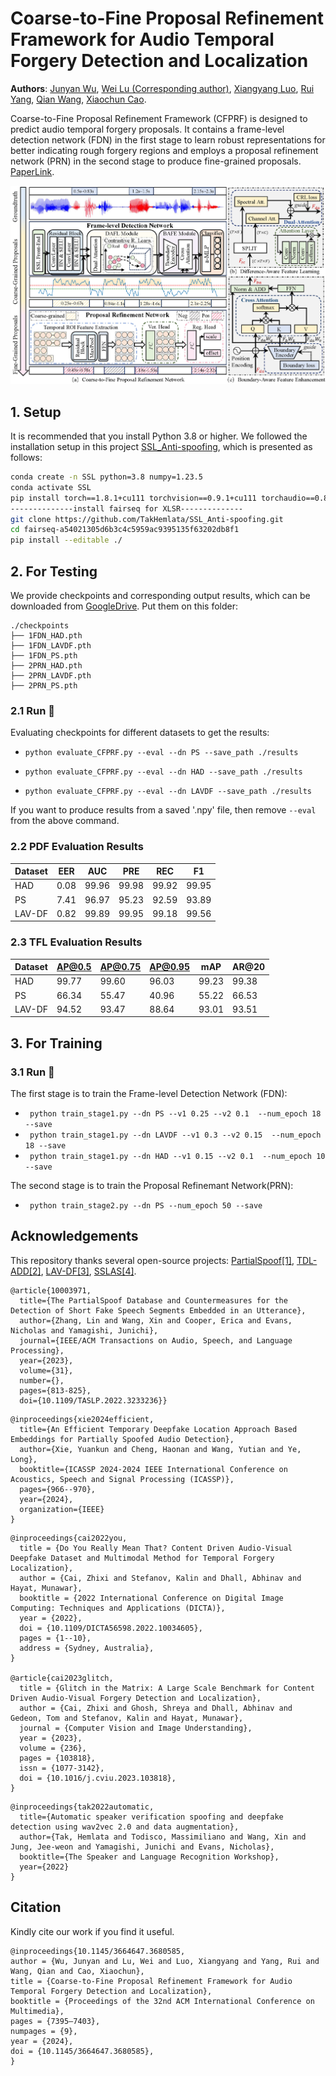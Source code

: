 # Coarse-to-Fine Proposal Refinement Framework for Audio Temporal Forgery Detection and Localization

**Authors**: [Junyan Wu](https://www.researchgate.net/profile/Wu-Junyan-5/research), [Wei Lu (Corresponding author)](https://cse.sysu.edu.cn/content/2461), [Xiangyang Luo](https://ieeexplore.ieee.org/author/37399489600), [Rui Yang](https://orcid.org/0009-0008-7446-7216), [Qian Wang](https://orcid.org/0000-0002-8967-8525), [Xiaochun Cao](https://scst.sysu.edu.cn/members/caoxiaochun.htm).

Coarse-to-Fine Proposal Refinement Framework (CFPRF) is designed to predict audio temporal forgery proposals. It contains a frame-level detection network (FDN) in the first stage to learn robust representations for better indicating rough forgery regions and employs a proposal refinement network (PRN) in the second stage to produce fine-grained proposals. [PaperLink](http://arxiv.org/abs/2407.16554).

![framework](./fig/framework.jpg)


## 1. Setup


It is recommended that you install Python 3.8 or higher. We followed the installation setup in this project [SSL_Anti-spoofing](https://github.com/TakHemlata/SSL_Anti-spoofing), which is presented as follows:


```bash
conda create -n SSL python=3.8 numpy=1.23.5
conda activate SSL
pip install torch==1.8.1+cu111 torchvision==0.9.1+cu111 torchaudio==0.8.1 -f https://download.pytorch.org/whl/torch_stable.html
--------------install fairseq for XLSR--------------
git clone https://github.com/TakHemlata/SSL_Anti-spoofing.git
cd fairseq-a54021305d6b3c4c5959ac9395135f63202db8f1
pip install --editable ./
```


## 2. For Testing 
We provide checkpoints and corresponding output results, which can be downloaded from [GoogleDrive](https://drive.google.com/drive/folders/1ygN-9v9bfZPKu9aLaGD6WKR_ld8vtGsz?usp=sharing). Put them on this folder:
```
./checkpoints
├── 1FDN_HAD.pth
├── 1FDN_LAVDF.pth
├── 1FDN_PS.pth
├── 2PRN_HAD.pth
├── 2PRN_LAVDF.pth
├── 2PRN_PS.pth
```

### 2.1 Run 🚀

Evaluating checkpoints for different datasets to get the results:

 - ```python evaluate_CFPRF.py --eval --dn PS --save_path ./results```

 - ```python evaluate_CFPRF.py --eval --dn HAD --save_path ./results```

 - ```python evaluate_CFPRF.py --eval --dn LAVDF --save_path ./results```

If you want to produce results from a saved '.npy' file, then remove `--eval` from the above command.


### 2.2 PDF Evaluation Results

| **Dataset** | **EER** | **AUC** | **PRE** | **REC** | **F1** |
|-------------|---------|---------|---------|---------|--------|
| HAD         | 0.08    | 99.96   | 99.98   | 99.92   | 99.95  |
| PS          | 7.41    | 96.97   | 95.23   | 92.59   | 93.89  |
| LAV-DF      | 0.82    | 99.89   | 99.95   | 99.18   | 99.56  |



### 2.3 TFL Evaluation Results

| **Dataset** | **AP@0.5** | **AP@0.75** | **AP@0.95** | **mAP** | **AR@20** |
|-------------|------------|-------------|-------------|---------|-----------|
| HAD         | 99.77      | 99.60       | 96.03       | 99.23   | 99.38     |
| PS          | 66.34      | 55.47       | 40.96       | 55.22   | 66.53     |
| LAV-DF      | 94.52      | 93.47       | 88.64       | 93.01   | 93.51     |



## 3. For Training

### 3.1 Run 🚀

The first stage is to train the Frame-level Detection Network (FDN):

 - ``` python train_stage1.py --dn PS --v1 0.25 --v2 0.1  --num_epoch 18 --save```
 - ``` python train_stage1.py --dn LAVDF --v1 0.3 --v2 0.15  --num_epoch 18 --save```
 - ``` python train_stage1.py --dn HAD --v1 0.15 --v2 0.1  --num_epoch 10 --save```

The second stage is to train the Proposal Refinemant Network(PRN):

 - ``` python train_stage2.py --dn PS --num_epoch 50 --save```

## Acknowledgements
This repository thanks several open-source projects: [PartialSpoof[1]](https://github.com/nii-yamagishilab/PartialSpoof), [TDL-ADD[2]](https://github.com/xieyuankun/TDL-ADD), [LAV-DF[3]](https://github.com/ControlNet/LAV-DF), [SSLAS[4]](https://github.com/TakHemlata/SSL_Anti-spoofing). 

```
@article{10003971,
  title={The PartialSpoof Database and Countermeasures for the Detection of Short Fake Speech Segments Embedded in an Utterance}, 
  author={Zhang, Lin and Wang, Xin and Cooper, Erica and Evans, Nicholas and Yamagishi, Junichi},
  journal={IEEE/ACM Transactions on Audio, Speech, and Language Processing}, 
  year={2023},
  volume={31},
  number={},
  pages={813-825},
  doi={10.1109/TASLP.2022.3233236}}
```

```
@inproceedings{xie2024efficient,
  title={An Efficient Temporary Deepfake Location Approach Based Embeddings for Partially Spoofed Audio Detection},
  author={Xie, Yuankun and Cheng, Haonan and Wang, Yutian and Ye, Long},
  booktitle={ICASSP 2024-2024 IEEE International Conference on Acoustics, Speech and Signal Processing (ICASSP)},
  pages={966--970},
  year={2024},
  organization={IEEE}
}
```

```
@inproceedings{cai2022you,
  title = {Do You Really Mean That? Content Driven Audio-Visual Deepfake Dataset and Multimodal Method for Temporal Forgery Localization},
  author = {Cai, Zhixi and Stefanov, Kalin and Dhall, Abhinav and Hayat, Munawar},
  booktitle = {2022 International Conference on Digital Image Computing: Techniques and Applications (DICTA)},
  year = {2022},
  doi = {10.1109/DICTA56598.2022.10034605},
  pages = {1--10},
  address = {Sydney, Australia},
}

@article{cai2023glitch,
  title = {Glitch in the Matrix: A Large Scale Benchmark for Content Driven Audio-Visual Forgery Detection and Localization},
  author = {Cai, Zhixi and Ghosh, Shreya and Dhall, Abhinav and Gedeon, Tom and Stefanov, Kalin and Hayat, Munawar},
  journal = {Computer Vision and Image Understanding},
  year = {2023},
  volume = {236},
  pages = {103818},
  issn = {1077-3142},
  doi = {10.1016/j.cviu.2023.103818},
}
```

```
@inproceedings{tak2022automatic,
  title={Automatic speaker verification spoofing and deepfake detection using wav2vec 2.0 and data augmentation},
  author={Tak, Hemlata and Todisco, Massimiliano and Wang, Xin and Jung, Jee-weon and Yamagishi, Junichi and Evans, Nicholas},
  booktitle={The Speaker and Language Recognition Workshop},
  year={2022}
}
```


## Citation
Kindly cite our work if you find it useful.


```
@inproceedings{10.1145/3664647.3680585,
author = {Wu, Junyan and Lu, Wei and Luo, Xiangyang and Yang, Rui and Wang, Qian and Cao, Xiaochun},
title = {Coarse-to-Fine Proposal Refinement Framework for Audio Temporal Forgery Detection and Localization},
booktitle = {Proceedings of the 32nd ACM International Conference on Multimedia},
pages = {7395–7403},
numpages = {9},
year = {2024},
doi = {10.1145/3664647.3680585},
}
```
